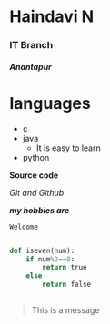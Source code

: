 # Haindavi N
### IT Branch
##### Anantapur
# languages
 - c
 - java
   - It is easy to learn
 - python
 
 
**Source code**

*Git and Github*

***my hobbies are***

~~~
Welcome
~~~

~~~python

def iseven(num):
    if num%2==0:
        return true
    else
        return false
        
~~~

>This is a message




